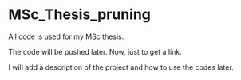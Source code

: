# MSc_Thesis_pruning
All code is used for my MSc thesis.

The code will be pushed later. Now, just to get a link.

I will add a description of the project and how to use the codes later.
